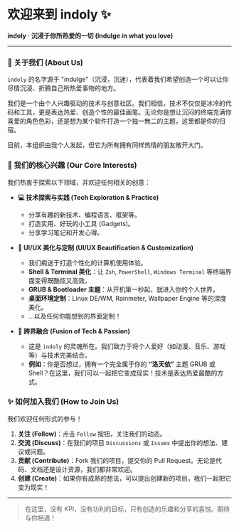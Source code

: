 # 欢迎来到 indoly ✨

**indoly · 沉浸于你所热爱的一切 (Indulge in what you love)**

---

### 👋 关于我们 (About Us)

`indoly` 的名字源于 "indulge"（沉浸，沉迷），代表着我们希望创造一个可以让你尽情沉浸、折腾自己所热爱事物的地方。

我们是一个由个人兴趣驱动的技术与创意社区。我们相信，技术不仅仅是冰冷的代码和工具，更是表达热爱、创造个性的最佳画笔。无论你是想让沉闷的终端充满你喜爱的角色色彩，还是想为某个软件打造一个独一無二的主题，这里都是你的归宿。

目前，本组织由我个人发起，但它为所有拥有同样热情的朋友敞开大门。

### 🚀 我们的核心兴趣 (Our Core Interests)

我们热衷于探索以下领域，并欢迎任何相关的创意：

* **💻 技术探索与实践 (Tech Exploration & Practice)**
    * 分享有趣的新技术、编程语言、框架等。
    * 打造实用、好玩的小工具 (Gadgets)。
    * 分享学习笔记和开发心得。

* **🎨 UI/UX 美化与定制 (UI/UX Beautification & Customization)**
    * 我们痴迷于打造个性化的计算机使用体验。
    * **Shell & Terminal 美化**：让 `Zsh`, `PowerShell`, `Windows Terminal` 等终端界面变得既酷炫又高效。
    * **GRUB & Bootloader 主题**：从开机第一秒起，就进入你的个人世界。
    * **桌面环境定制**：Linux DE/WM, Rainmeter, Wallpaper Engine 等的深度美化。
    * ...以及任何你能想到的界面定制！

* **💖 跨界融合 (Fusion of Tech & Passion)**
    * 这是 `indoly` 的灵魂所在。我们致力于将个人爱好（如动漫、音乐、游戏等）与技术完美结合。
    * **例如**：你是否想过，拥有一个完全属于你的 **“洛天依”** 主题 GRUB 或 Shell？在这里，我们可以一起把它变成现实！技术是表达热爱最酷的方式。

### ✨ 如何加入我们 (How to Join Us)

我们欢迎任何形式的参与！

1.  **关注 (Follow)**：点击 `Follow` 按钮，关注我们的动态。
2.  **交流 (Discuss)**：在我们的项目 `Discussions` 或 `Issues` 中提出你的想法、建议或问题。
3.  **贡献 (Contribute)**：Fork 我们的项目，提交你的 Pull Request。无论是代码、文档还是设计资源，我们都非常欢迎。
4.  **创建 (Create)**：如果你有成熟的想法，可以提出创建新的项目，我们一起把它变为现实！

---

> 在这里，没有 KPI，没有功利的目标，只有创造的乐趣和分享的喜悦。期待与你相遇！